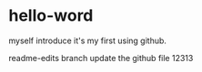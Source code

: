 # hello-word
myself introduce
it's my first using github.

readme-edits branch
update the github file
12313